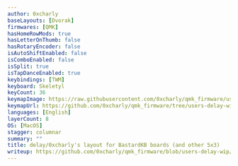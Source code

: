 ```yaml
---
author: 0xcharly
baseLayouts: [Dvorak]
firmwares: [QMK]
hasHomeRowMods: true
hasLetterOnThumb: false
hasRotaryEncoder: false
isAutoShiftEnabled: false
isComboEnabled: false
isSplit: true
isTapDanceEnabled: true
keybindings: [TWM]
keyboard: Skeletyl
keyCount: 36
keymapImage: https://raw.githubusercontent.com/0xcharly/qmk_firmware/users-delay-wip/users/delay/assets/keymap.png
keymapUrl: https://github.com/0xcharly/qmk_firmware/tree/users-delay-wip/users/delay
languages: [English]
layerCount: 8
OS: [MacOS]
stagger: columnar
summary: ""
title: delay/0xcharly's layout for BastardKB boards (and other 5x3)
writeup: https://github.com/0xcharly/qmk_firmware/blob/users-delay-wip/users/delay/README.md
---
```

